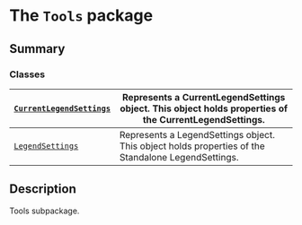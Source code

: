 # The `Tools` package

## Summary

### Classes

| [`CurrentLegendSettings`](CurrentLegendSettings.md#CurrentLegendSettings)   | Represents a CurrentLegendSettings object. This object holds properties of the CurrentLegendSettings.   |
|-----------------------------------------------------------------------------|---------------------------------------------------------------------------------------------------------|
| [`LegendSettings`](LegendSettings.md#LegendSettings)                        | Represents a LegendSettings object. This object holds properties of the Standalone LegendSettings.      |

## Description

Tools subpackage.

<!-- !! processed by numpydoc !! -->
